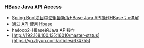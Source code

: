 ### HBase Java API Access
* [Spring Boot项目中使用最新版HBase Java API操作HBase 2.x详解](https://www.zifangsky.cn/1286.html)
* [通过 API 使用 Hbase](https://cloud.tencent.com/document/product/589/12310)
* [hadoop2-HBase的Java API操作](https://cloud.tencent.com/developer/article/1370321)
* [http://192.168.100.135:16010/master-status](https://yq.aliyun.com/articles/674755)
